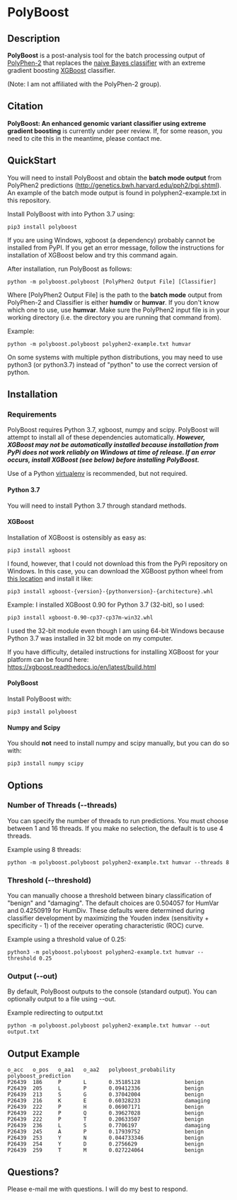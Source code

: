 # PolyBoost

## Description
**PolyBoost** is a post-analysis tool for the batch processing output of [PolyPhen-2](http://genetics.bwh.harvard.edu/pph2/) that replaces the [naive Bayes classifier](https://en.wikipedia.org/wiki/Naive_Bayes_classifier) with an extreme gradient boosting [XGBoost]([https://github.com/dmlc/xgboost) classifier.

(Note: I am not affiliated with the PolyPhen-2 group).
## Citation

**PolyBoost: An enhanced genomic variant classifier using extreme gradient boosting** is currently under peer review. If, for some reason, you need to cite this in the meantime, please contact me.

## QuickStart

You will need to install PolyBoost and obtain the **batch mode output** from PolyPhen2 predictions (http://genetics.bwh.harvard.edu/pph2/bgi.shtml). An example of the batch mode output is found in polyphen2-example.txt in this repository.

Install PolyBoost with into Python 3.7 using:

    pip3 install polyboost
    
If you are using Windows, xgboost (a dependency) probably cannot be installed from PyPI. If you get an error message, follow the instructions for installation of XGBoost below and try this command again.

After installation, run PolyBoost as follows:

    python -m polyboost.polyboost [PolyPhen2 Output File] [Classifier]

Where [PolyPhen2 Output File] is the path to the **batch mode** output from PolyPhen-2 and Classifier is either **humdiv** or **humvar**. If you don't know which one to use, use **humvar**. Make sure the PolyPhen2 input file is in your working directory (i.e. the directory you are running that command from).

Example:

    python -m polyboost.polyboost polyphen2-example.txt humvar


On some systems with multiple python distributions, you may need to use python3 (or python3.7) instead of "python" to use the correct version of python.

## Installation

### Requirements
PolyBoost requires Python 3.7, xgboost, numpy and scipy. PolyBoost will attempt to install all of these dependencies automatically. ***However, XGBoost may **not** be automatically installed because installation from PyPi does not work reliably on Windows at time of release. If an error occurs, install XGBoost (see below) before installing PolyBoost.***

Use of a Python [virtualenv](https://docs.python.org/3/library/venv.html) is recommended, but not required.

#### Python 3.7

You will need to install Python 3.7 through standard methods. 

#### XGBoost

Installation of XGBoost is ostensibly as easy as:

    pip3 install xgboost

I found, however, that I could not download this from the PyPi repository on Windows. In this case, you can download the XGBoost python wheel from [this location](https://www.lfd.uci.edu/~gohlke/pythonlibs/#xgboost) and install it like:

    pip3 install xgboost-{version}-{pythonversion}-{architecture}.whl

Example: I installed XGBoost 0.90 for Python 3.7 (32-bit), so I used:

    pip3 install xgboost-0.90-cp37-cp37m-win32.whl

I used the 32-bit module even though I am using 64-bit Windows because Python 3.7 was installed in 32 bit mode on my computer.

If you have difficulty, detailed instructions for installing XGBoost for your platform can be found here: https://xgboost.readthedocs.io/en/latest/build.html

#### PolyBoost

Install PolyBoost with:

    pip3 install polyboost
    
#### Numpy and Scipy

You should **not** need to install numpy and scipy manually, but you can do so with:

    pip3 install numpy scipy

## Options

### Number of Threads (--threads)
You can specify the number of threads to run predictions. You must choose between 1 and 16 threads. If you make no selection, the default is to use 4 threads.

Example using 8 threads:

    python -m polyboost.polyboost polyphen2-example.txt humvar --threads 8

### Threshold (--threshold)
You can manually choose a threshold between binary classification of "benign" and "damaging". The default choices are 0.504057 for HumVar and 0.4250919 for HumDiv. These defaults were determined during classifier development by maximizing the Youden index (sensitivity + specificity - 1) of the receiver operating characteristic (ROC) curve.

Example using a threshold value of 0.25:

    python3 -m polyboost.polyboost polyphen2-example.txt humvar --threshold 0.25 

### Output (--out)
By default, PolyBoost outputs to the console (standard output). You can optionally output to a file using --out.

Example redirecting to output.txt

    python -m polyboost.polyboost polyphen2-example.txt humvar --out output.txt

## Output Example
    o_acc   o_pos   o_aa1   o_aa2   polyboost_probability   polyboost_prediction
    P26439  186     P       L       0.35185128              benign
    P26439  205     L       P       0.09412336              benign
    P26439  213     S       G       0.37042004              benign
    P26439  216     K       E       0.60328233              damaging
    P26439  222     P       H       0.06907171              benign
    P26439  222     P       Q       0.39627028              benign
    P26439  222     P       T       0.20633507              benign
    P26439  236     L       S       0.7706197               damaging
    P26439  245     A       P       0.17939752              benign
    P26439  253     Y       N       0.044733346             benign
    P26439  254     Y       D       0.2756629               benign
    P26439  259     T       M       0.027224064             benign

## Questions?

Please e-mail me with questions. I will do my best to respond.